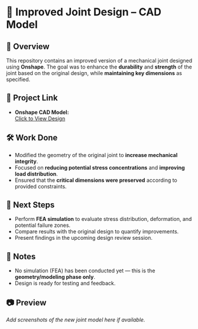 # 🔩 Improved Joint Design – CAD Model

## 📄 Overview
This repository contains an improved version of a mechanical joint designed using **Onshape**. The goal was to enhance the **durability** and **strength** of the joint based on the original design, while **maintaining key dimensions** as specified.

## 📎 Project Link
- **Onshape CAD Model:**  
  [Click to View Design](https://cad.onshape.com/documents/4dcb49846a8795d9face8384/w/6bb7945e73cfe1da76f77eb8/e/b3d075f283c2ca019f47c76f?renderMode=0&uiState=68826dbb9df95a7a9bc2bb9d)

## 🛠️ Work Done
- Modified the geometry of the original joint to **increase mechanical integrity**.
- Focused on **reducing potential stress concentrations** and **improving load distribution**.
- Ensured that the **critical dimensions were preserved** according to provided constraints.

## 🧪 Next Steps
- Perform **FEA simulation** to evaluate stress distribution, deformation, and potential failure zones.
- Compare results with the original design to quantify improvements.
- Present findings in the upcoming design review session.

## 📌 Notes
- No simulation (FEA) has been conducted yet — this is the **geometry/modeling phase only**.
- Design is ready for testing and feedback.

## 📷 Preview
_Add screenshots of the new joint model here if available._

